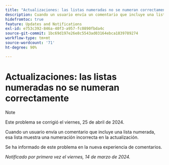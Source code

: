 ```yaml
---
title: "Actualizaciones: las listas numeradas no se numeran correctamente"
description: Cuando un usuario envía un comentario que incluye una lista numerada, esa lista muestra una numeración incorrecta en la actualización.
hidefromtoc: true
feature: Updates and Notifications
exl-id: e753c392-846a-40f3-a957-fc0890fbda4c
source-git-commit: 1bc69d197e26e8c5543ad03164ebca1839789274
workflow-type: tm+mt
source-wordcount: '71'
ht-degree: 90%

---
```


# Actualizaciones: las listas numeradas no se numeran correctamente

>[!NOTE]
>
>Este problema se corrigió el viernes, 25 de abril de 2024.

Cuando un usuario envía un comentario que incluye una lista numerada, esa lista muestra una numeración incorrecta en la actualización.

Se ha informado de este problema en la nueva experiencia de comentarios.

_Notificado por primera vez el viernes, 14 de marzo de 2024._
